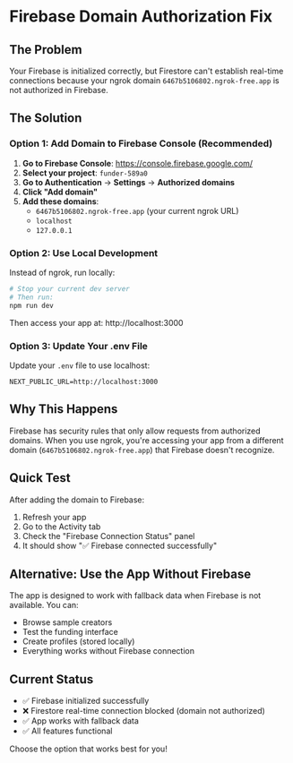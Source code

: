 # Firebase Domain Authorization Fix

## The Problem
Your Firebase is initialized correctly, but Firestore can't establish real-time connections because your ngrok domain `6467b5106802.ngrok-free.app` is not authorized in Firebase.

## The Solution

### Option 1: Add Domain to Firebase Console (Recommended)

1. **Go to Firebase Console**: https://console.firebase.google.com/
2. **Select your project**: `funder-589a0`
3. **Go to Authentication** → **Settings** → **Authorized domains**
4. **Click "Add domain"**
5. **Add these domains**:
   - `6467b5106802.ngrok-free.app` (your current ngrok URL)
   - `localhost`
   - `127.0.0.1`

### Option 2: Use Local Development

Instead of ngrok, run locally:

```bash
# Stop your current dev server
# Then run:
npm run dev
```

Then access your app at: http://localhost:3000

### Option 3: Update Your .env File

Update your `.env` file to use localhost:

```env
NEXT_PUBLIC_URL=http://localhost:3000
```

## Why This Happens

Firebase has security rules that only allow requests from authorized domains. When you use ngrok, you're accessing your app from a different domain (`6467b5106802.ngrok-free.app`) that Firebase doesn't recognize.

## Quick Test

After adding the domain to Firebase:

1. Refresh your app
2. Go to the Activity tab
3. Check the "Firebase Connection Status" panel
4. It should show "✅ Firebase connected successfully"

## Alternative: Use the App Without Firebase

The app is designed to work with fallback data when Firebase is not available. You can:

- Browse sample creators
- Test the funding interface
- Create profiles (stored locally)
- Everything works without Firebase connection

## Current Status

- ✅ Firebase initialized successfully
- ❌ Firestore real-time connection blocked (domain not authorized)
- ✅ App works with fallback data
- ✅ All features functional

Choose the option that works best for you!
